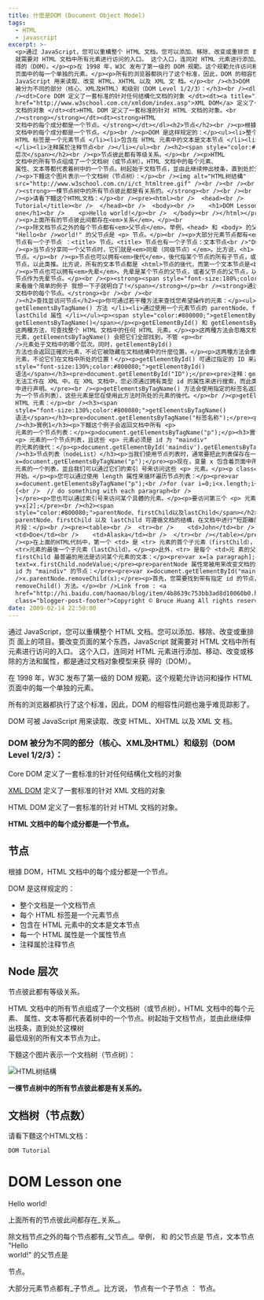 ```yaml
---
title: 什麼是DOM (Document Object Model)
tags:
  - HTML
  - javascript
excerpt: >-
  <p>通过 JavaScript，您可以重構整个 HTML 文档。您可以添加、移除、改变或重排页 面上的项目。要改变页面的某个东西，JavaScript
  就需要对 HTML 文档中所有元素进行访问的入口。 这个入口，连同对 HTML 元素进行添加、移动、改变或移除的方法和属性，都是通过文档对象模型来获
  得的（DOM）。</p><p>在 1998 年，W3C 发布了第一级的 DOM 规範。这个规範允许访问和操作 HTML
  页面中的每一个单独的元素。</p><p>所有的浏览器都执行了这个标准，因此，DOM 的相容性问题也幾乎难觅踪影了。</p><p>DOM 可被
  JavaScript 用来读取、改变 HTML、XHTML 以及 XML 文 档。</p><br /><h3>DOM
  被分为不同的部分（核心、XML及HTML）和级别（DOM Level 1/2/3）：</h3><br /><dl class="define"><br
  /><dt>Core DOM 定义了一套标准的针对任何结構化文档的对象 </dt><dt><a title="XML DOM 教程"
  href="http://www.w3school.com.cn/xmldom/index.asp">XML DOM</a> 定义了一套标准的针对 XML
  文档的对象 </dt><dt>HTML DOM 定义了一套标准的针对 HTML 文档的对象。<br
  /><strong></strong></dt><dt><strong>HTML
  文档中的每个成分都是一个节点。</strong></dt></dl><h2>节点</h2><br /><p>根據 DOM，HTML
  文档中的每个成分都是一个节点。</p><br /><p>DOM 是这样规定的：</p><ul><li>整个文档是一个文档节点 </li><li>每个
  HTML 标签是一个元素节点 </li><li>包含在 HTML 元素中的文本是文本节点 </li><li>每一个 HTML 属性是一个属性节点
  </li><li>注释属於注释节点<br /></li></ul><br /><h2><span style="color:#ff0000;">Node
  层次</span></h2><br /><p>节点彼此都有等级关系。</p><br /><p>HTML
  文档中的所有节点组成了一个文档树（或节点树）。HTML 文档中的每个元素、
  属性、文本等都代表着树中的一个节点。树起始于文档节点，並由此继续伸出枝条，直到处於这棵树<br />最低级别的所有文本节点为止。</p><br
  /><p>下麵这个图片表示一个文档树（节点树）：</p><br /><img alt="HTML树结構"
  src="http://www.w3school.com.cn/i/ct_htmltree.gif" /><br /><br /><br
  /><strong>一棵节点树中的所有节点彼此都是有关系的。</strong><br /><br /><br /><h2>文档树（节点数）</h2><br
  /><p>请看下麵这个HTML文档：</p><br /><pre><html><br />  <head><br />    <title>DOM
  Tutorial</title><br />  </head><br />  <body><br />    <h1>DOM Lesson
  one</h1><br />    <p>Hello world!</p><br />  </body><br /></html></pre><br
  /><p>上面所有的节点彼此间都存在<em>关系</em>。</p><br
  /><p>除文档节点之外的每个节点都有<em>父节点</em>。举例，<head> 和 <body> 的父节点是 <html> 节点，文本节点
  "Hello<br />world!" 的父节点是 <p> 节点。</p><br /><p>大部分元素节点都有<em>子节点</em>。比方说，<head>
  节点有一个子节点 ：<title> 节点。<title> 节点也有一个子节点：文本节点<br />"DOM Tutorial"。</p><br
  /><p>当节点分享同一个父节点时，它们就是<em>同辈（同级节点）</em>。比方说，<h1> 和 <p>是同辈，因为它们的父节点均是 <body>
  节点。</p><br /><p>节点也可以拥有<em>後代</em>，後代指某个节点的所有子节点，或者这些子节点的子
  节点，以此类推。比方说，所有的文本节点都是 <html>节点的後代，而第一个文本节点是<br /><head> 节点的後代。</p><br
  /><p>节点也可以拥有<em>先辈</em>。先辈是某个节点的父节点，或者父节点的父节点，以此 类推。比方说，所有的文本节点都可把 <html>
  节点作为先辈节点。</p><br /><p><strong><span style="font-size:180%;color:#ff0000;">下麵
  来看幾个简单的例子 我想一下子就明白了!</span></strong></p><br /><strong>通过 DOM，您可访问 HTML
  文档中的每个节点。</strong><br /><br /><br
  /><h2>查找並访问节点</h2><p>你可通过若干種方法来查找您希望操作的元素：</p><ul><li>通过使用 getElementById() 和
  getElementsByTagName() 方法 </li><li>通过使用一个元素节点的 parentNode、firstChild 以及
  lastChild 属性 </li></ul><p><span style="color:#800000;">getElementById() 和
  getElementsByTagName()</span></p><p>getElementById() 和 getElementsByTagName()
  这两種方法，可查找整个 HTML 文档中的任何 HTML 元素。</p><p>这两種方法会忽略文档的结構。假如您希望查找文档中所有的 <p>
  元素，getElementsByTagName() 会把它们全部找到，不管 <p><br
  />元素处于文档中的哪个层次。同时，getElementById()
  方法也会返回正確的元素，不论它被隐藏在文档结構中的什麼位置。</p><p>这两種方法会像您提供任何你所需要的 HTML
  元素，不论它们在文档中所处的位置！</p><p>getElementById() 可通过指定的 ID 来返回元素：</p><br /><h3><span
  style="font-size:130%;color:#800080;">getElementById()
  语法</span></h3><pre>document.getElementById("ID");</pre><pre>注释：getElementById()
  无法工作在 XML 中。在 XML 文档中，您必须通过拥有类型 id 的属性来进行搜索，而此类型必须在<br />XML DTD
  中进行声明。</pre><br /><p>getElementsByTagName() 方法会使用指定的标签名返回所有的元素（作
  为一个节点列表），这些元素是您在使用此方法时所处的元素的後代。</p><br /><p>getElementsByTagName() 可被用於任何的
  HTML 元素：</p><br /><h3><span
  style="font-size:130%;color:#800080;">getElementsByTagName()
  语法</span></h3><pre>document.getElementsByTagName("标签名称");</pre><pre>或者：</pre><pre>document.getElementById('ID').getElementsByTagName("标签名称");</pre><br
  /><h3>實例1</h3><p>下麵这个例子会返回文档中所有 <p>
  元素的一个节点列表：</p><p>document.getElementsByTagName("p");</p><h3>實例2</h3><p>下麵这个例子会返回所有
  <p> 元素的一个节点列表，且这些 <p> 元素必须是 id 为 "maindiv"
  的元素的後代：</p><p>document.getElementById('maindiv').getElementsByTagName("p");</p><br
  /><h3>节点列表（nodeList）</h3><p>当我们使用节点列表时，通常要把此列表保存在一个变量中，就像这样：</p><pre>var
  x=document.getElementsByTagName("p");</pre><p>现在，变量 x 包含着页面中所有 <p>
  元素的一个列表，並且我们可以通过它们的索引 号来访问这些 <p> 元素。</p><p class="note">注释：索引号从 0
  开始。</p><p>您可以通过使用 length 属性来循环遍历节点列表：</p><pre>var
  x=document.getElementsByTagName("p");<br />for (var i=0;i<x.length;i++)<br /> 
  {<br />  // do something with each paragraph<br /> 
  }</pre><p>您也可以通过索引号来访问某个具體的元素。</p><p>要访问第三个 <p> 元素，您可以这麼写：</p><pre>var
  y=x[2];</pre><br /><h2><span
  style="color:#800080;">parentNode、firstChild以及lastChild</span></h2><p>这三个属性
  parentNode、firstChild 以及 lastChild 可遵循文档的结構，在文档中进行“短距離的旅行”。</p><p>请看下麵这个 HTML
  片段：</p><br /><pre><table><br />  <tr><br />    <td>John</td><br />   
  <td>Doe</td><br />    <td>Alaska</td><br />  </tr><br /></table></pre><br
  /><p>在上面的HTML代码中，第一个 <td> 是 <tr> 元素的首个子元素（firstChild），而最後一 个 <td> 是
  <tr>元素的最後一个子元素（lastChild）。</p><p>此外，<tr> 是每个 <td>元 素的父节点（parentNode）。</p><p>对
  firstChild 最普遍的用法是访问某个元素的文本：</p><pre>var x=[a paragraph];<br />var
  text=x.firstChild.nodeValue;</pre><pre>parentNode 属性常被用来改变文档的结構。假设您希望从文档中删除带有
  id 为 "maindiv" 的节点：</pre><pre>var x=document.getElementById("maindiv");<br
  />x.parentNode.removeChild(x);</pre><p>首先，您需要找到带有指定 id 的节点，然後移至其父节点並执行
  removeChild() 方法。</p><br />Link from : <a
  href="http://hi.baidu.com/haomao/blog/item/4b8639c753bb3ad8d10060b0.html">http://hi.baidu.com/haomao/blog/item/4b8639c753bb3ad8d10060b0.html</a><div
  class="blogger-post-footer">Copyright © Bruce Huang All rights reserved.</div>
date: 2009-02-14 22:50:00
---
```


通过 JavaScript，您可以重構整个 HTML 文档。您可以添加、移除、改变或重排页 面上的项目。要改变页面的某个东西，JavaScript 就需要对 HTML 文档中所有元素进行访问的入口。 这个入口，连同对 HTML 元素进行添加、移动、改变或移除的方法和属性，都是通过文档对象模型来获 得的（DOM）。

在 1998 年，W3C 发布了第一级的 DOM 规範。这个规範允许访问和操作 HTML 页面中的每一个单独的元素。

所有的浏览器都执行了这个标准，因此，DOM 的相容性问题也幾乎难觅踪影了。

DOM 可被 JavaScript 用来读取、改变 HTML、XHTML 以及 XML 文 档。

  

### DOM 被分为不同的部分（核心、XML及HTML）和级别（DOM Level 1/2/3）：

  

  

Core DOM 定义了一套标准的针对任何结構化文档的对象

[XML DOM](http://www.w3school.com.cn/xmldom/index.asp "XML DOM 教程") 定义了一套标准的针对 XML 文档的对象

HTML DOM 定义了一套标准的针对 HTML 文档的对象。  

**HTML 文档中的每个成分都是一个节点。**

## 节点

  

根據 DOM，HTML 文档中的每个成分都是一个节点。

  

DOM 是这样规定的：

*   整个文档是一个文档节点
*   每个 HTML 标签是一个元素节点
*   包含在 HTML 元素中的文本是文本节点
*   每一个 HTML 属性是一个属性节点
*   注释属於注释节点  
    

  

## Node 层次

  

节点彼此都有等级关系。

  

HTML 文档中的所有节点组成了一个文档树（或节点树）。HTML 文档中的每个元素、 属性、文本等都代表着树中的一个节点。树起始于文档节点，並由此继续伸出枝条，直到处於这棵树  
最低级别的所有文本节点为止。

  

下麵这个图片表示一个文档树（节点树）：

  
![HTML树结構](http://www.w3school.com.cn/i/ct_htmltree.gif)  
  
  
**一棵节点树中的所有节点彼此都是有关系的。**  
  
  

## 文档树（节点数）

  

请看下麵这个HTML文档：

  

  
    
    DOM Tutorial  
    
    
    

# DOM Lesson one

  
    

Hello world!

  
    

  

上面所有的节点彼此间都存在_关系_。

  

除文档节点之外的每个节点都有_父节点_。举例， 和 的父节点是 节点，文本节点 "Hello  
world!" 的父节点是

节点。

  

大部分元素节点都有_子节点_。比方说， 节点有一个子节点 ： 节点。<title> 节点也有一个子节点：文本节点<br />"DOM Tutorial"。</p><br /><p>当节点分享同一个父节点时，它们就是<em>同辈（同级节点）</em>。比方说，<h1> 和 <p>是同辈，因为它们的父节点均是 <body> 节点。</p><br /><p>节点也可以拥有<em>後代</em>，後代指某个节点的所有子节点，或者这些子节点的子 节点，以此类推。比方说，所有的文本节点都是 <html>节点的後代，而第一个文本节点是<br /><head> 节点的後代。</p><br /><p>节点也可以拥有<em>先辈</em>。先辈是某个节点的父节点，或者父节点的父节点，以此 类推。比方说，所有的文本节点都可把 <html> 节点作为先辈节点。</p><br /><p><strong><span style="font-size:180%;color:#ff0000;">下麵 来看幾个简单的例子 我想一下子就明白了!</span></strong></p><br /><strong>通过 DOM，您可访问 HTML 文档中的每个节点。</strong><br /><br /><br /><h2>查找並访问节点</h2><p>你可通过若干種方法来查找您希望操作的元素：</p><ul><li>通过使用 getElementById() 和 getElementsByTagName() 方法 </li><li>通过使用一个元素节点的 parentNode、firstChild 以及 lastChild 属性 </li></ul><p><span style="color:#800000;">getElementById() 和 getElementsByTagName()</span></p><p>getElementById() 和 getElementsByTagName() 这两種方法，可查找整个 HTML 文档中的任何 HTML 元素。</p><p>这两種方法会忽略文档的结構。假如您希望查找文档中所有的 <p> 元素，getElementsByTagName() 会把它们全部找到，不管 <p><br />元素处于文档中的哪个层次。同时，getElementById() 方法也会返回正確的元素，不论它被隐藏在文档结構中的什麼位置。</p><p>这两種方法会像您提供任何你所需要的 HTML 元素，不论它们在文档中所处的位置！</p><p>getElementById() 可通过指定的 ID 来返回元素：</p><br /><h3><span style="font-size:130%;color:#800080;">getElementById() 语法</span></h3><pre>document.getElementById("ID");</pre><pre>注释：getElementById() 无法工作在 XML 中。在 XML 文档中，您必须通过拥有类型 id 的属性来进行搜索，而此类型必须在<br />XML DTD 中进行声明。</pre><br /><p>getElementsByTagName() 方法会使用指定的标签名返回所有的元素（作 为一个节点列表），这些元素是您在使用此方法时所处的元素的後代。</p><br /><p>getElementsByTagName() 可被用於任何的 HTML 元素：</p><br /><h3><span style="font-size:130%;color:#800080;">getElementsByTagName() 语法</span></h3><pre>document.getElementsByTagName("标签名称");</pre><pre>或者：</pre><pre>document.getElementById('ID').getElementsByTagName("标签名称");</pre><br /><h3>實例1</h3><p>下麵这个例子会返回文档中所有 <p> 元素的一个节点列表：</p><p>document.getElementsByTagName("p");</p><h3>實例2</h3><p>下麵这个例子会返回所有 <p> 元素的一个节点列表，且这些 <p> 元素必须是 id 为 "maindiv" 的元素的後代：</p><p>document.getElementById('maindiv').getElementsByTagName("p");</p><br /><h3>节点列表（nodeList）</h3><p>当我们使用节点列表时，通常要把此列表保存在一个变量中，就像这样：</p><pre>var x=document.getElementsByTagName("p");</pre><p>现在，变量 x 包含着页面中所有 <p> 元素的一个列表，並且我们可以通过它们的索引 号来访问这些 <p> 元素。</p><p class="note">注释：索引号从 0 开始。</p><p>您可以通过使用 length 属性来循环遍历节点列表：</p><pre>var x=document.getElementsByTagName("p");<br />for (var i=0;i<x.length;i++)<br /> {<br /> // do something with each paragraph<br /> }</pre><p>您也可以通过索引号来访问某个具體的元素。</p><p>要访问第三个 <p> 元素，您可以这麼写：</p><pre>var y=x\[2\];</pre><br /><h2><span style="color:#800080;">parentNode、firstChild以及lastChild</span></h2><p>这三个属性 parentNode、firstChild 以及 lastChild 可遵循文档的结構，在文档中进行“短距離的旅行”。</p><p>请看下麵这个 HTML 片段：</p><br /><pre><table><br /> <tr><br /> <td>John</td><br /> <td>Doe</td><br /> <td>Alaska</td><br /> </tr><br /></table></pre><br /><p>在上面的HTML代码中，第一个 <td> 是 <tr> 元素的首个子元素（firstChild），而最後一 个 <td> 是 <tr>元素的最後一个子元素（lastChild）。</p><p>此外，<tr> 是每个 <td>元 素的父节点（parentNode）。</p><p>对 firstChild 最普遍的用法是访问某个元素的文本：</p><pre>var x=\[a paragraph\];<br />var text=x.firstChild.nodeValue;</pre><pre>parentNode 属性常被用来改变文档的结構。假设您希望从文档中删除带有 id 为 "maindiv" 的节点：</pre><pre>var x=document.getElementById("maindiv");<br />x.parentNode.removeChild(x);</pre><p>首先，您需要找到带有指定 id 的节点，然後移至其父节点並执行 removeChild() 方法。</p><br />Link from : <a href="http://hi.baidu.com/haomao/blog/item/4b8639c753bb3ad8d10060b0.html">http://hi.baidu.com/haomao/blog/item/4b8639c753bb3ad8d10060b0.html</a><div class="blogger-post-footer">Copyright © Bruce Huang All rights reserved.</div></x-turndown>
<!-- more -->
